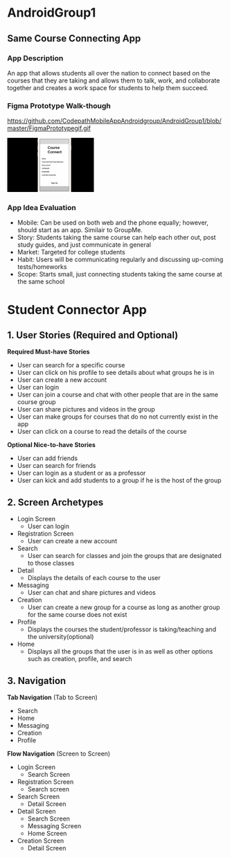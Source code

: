 # AndroidGroup1
## Same Course Connecting App

### App Description
An app that allows students all over the nation to connect based on the courses that they are taking and allows them to talk, work, and collaborate together and  creates a work space for students to help them succeed.

### Figma Prototype Walk-though
https://github.com/CodepathMobileAppAndroidgroup/AndroidGroup1/blob/master/FigmaPrototypegif.gif

<img src="https://github.com/CodepathMobileAppAndroidgroup/AndroidGroup1/blob/master/FigmaPrototypegif.gif" width=200><br>

### App Idea Evaluation


- Mobile: Can be used on both web and the phone equally; however, should start as an app. Similair to GroupMe.
- Story: Students taking the same course can help each other out, post study guides, and just communicate in general
- Market: Targeted for college students
- Habit: Users will be communicating regularly and discussing up-coming tests/homeworks
- Scope: Starts small, just connecting students taking the same course at the same school

# Student Connector App

## 1. User Stories (Required and Optional)

**Required Must-have Stories**

 * User can search for a specific course
 * User can click on his profile to see details about what groups he is in 
 * User can create a new account
 * User can login
 * User can join a course and chat with other people that are in the same course group
 * User can share pictures and videos in the group
 * User can make groups for courses that do no not currently exist in the app
 * User can click on a course to read the details of the course

**Optional Nice-to-have Stories**

 * User can add friends 
 * User can search for friends
 * User can login as a student or as a professor
 * User can kick and add students to a group if he is the host of the group


## 2. Screen Archetypes

 * Login Screen
     * User can login
 * Registration Screen
     * User can create a new account 
 * Search
     * User can search for classes and join the groups that are designated to those classes
 * Detail
     * Displays the details of each course to the user
 * Messaging
     * User can chat and share pictures and videos
 * Creation
     * User can create a new group for a course as long as another group for the same course does not exist
 * Profile
     * Displays the courses the student/professor is taking/teaching and the university(optional)
 * Home 
     * Displays all the groups that the user is in as well as other options such as creation, profile, and search

## 3. Navigation

**Tab Navigation** (Tab to Screen)

 * Search
 * Home
 * Messaging
 * Creation
 * Profile

**Flow Navigation** (Screen to Screen)

 * Login Screen
     * Search Screen
 * Registration Screen
     * Search screen
 * Search Screen
     * Detail Screen
 * Detail Screen
     * Search Screen
     * Messaging Screen
     * Home Screen
 * Creation Screen
     * Detail Screen
